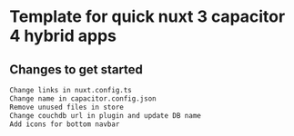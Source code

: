 # Template for quick nuxt 3 capacitor 4 hybrid apps


## Changes to get started

```bash
Change links in nuxt.config.ts
Change name in capacitor.config.json
Remove unused files in store
Change couchdb url in plugin and update DB name
Add icons for bottom navbar 
```
